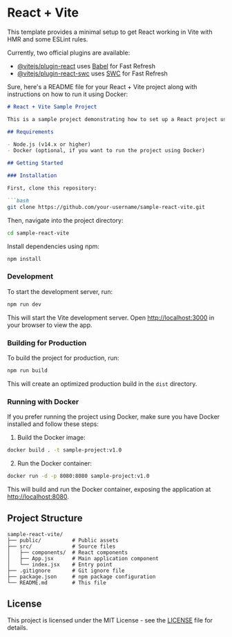 # React + Vite

This template provides a minimal setup to get React working in Vite with HMR and some ESLint rules.

Currently, two official plugins are available:

- [@vitejs/plugin-react](https://github.com/vitejs/vite-plugin-react/blob/main/packages/plugin-react/README.md) uses [Babel](https://babeljs.io/) for Fast Refresh
- [@vitejs/plugin-react-swc](https://github.com/vitejs/vite-plugin-react-swc) uses [SWC](https://swc.rs/) for Fast Refresh

Sure, here's a README file for your React + Vite project along with instructions on how to run it using Docker:

```markdown
# React + Vite Sample Project

This is a sample project demonstrating how to set up a React project using Vite, along with instructions on how to containerize it with Docker.

## Requirements

- Node.js (v14.x or higher)
- Docker (optional, if you want to run the project using Docker)

## Getting Started

### Installation

First, clone this repository:

```bash
git clone https://github.com/your-username/sample-react-vite.git
```

Then, navigate into the project directory:

```bash
cd sample-react-vite
```

Install dependencies using npm:

```bash
npm install
```

### Development

To start the development server, run:

```bash
npm run dev
```

This will start the Vite development server. Open [http://localhost:3000](http://localhost:3000) in your browser to view the app.

### Building for Production

To build the project for production, run:

```bash
npm run build
```

This will create an optimized production build in the `dist` directory.

### Running with Docker

If you prefer running the project using Docker, make sure you have Docker installed and follow these steps:

1. Build the Docker image:

```bash
docker build . -t sample-project:v1.0
```

2. Run the Docker container:

```bash
docker run -d -p 8080:8080 sample-project:v1.0
```

This will build and run the Docker container, exposing the application at [http://localhost:8080](http://localhost:8080).

## Project Structure

```
sample-react-vite/
├── public/          # Public assets
├── src/             # Source files
│   ├── components/  # React components
│   ├── App.jsx      # Main application component
│   └── index.jsx    # Entry point
├── .gitignore       # Git ignore file
├── package.json     # npm package configuration
└── README.md        # This file
```

## License

This project is licensed under the MIT License - see the [LICENSE](LICENSE) file for details.
```
